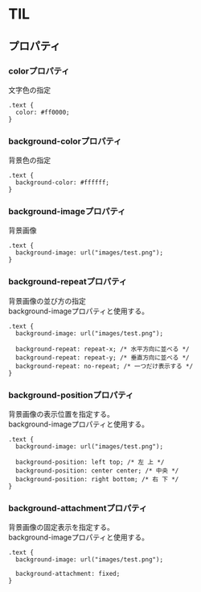 # TIL
## プロパティ
### colorプロパティ
文字色の指定
```
.text {
  color: #ff0000;
}
```

### background-colorプロパティ
背景色の指定
```
.text {
  background-color: #ffffff;
}
```

### background-imageプロパティ
背景画像
```
.text {
  background-image: url("images/test.png");
}
```

### background-repeatプロパティ
背景画像の並び方の指定<br>
background-imageプロパティと使用する。
```
.text {
  background-image: url("images/test.png");

  background-repeat: repeat-x; /* 水平方向に並べる */
  background-repeat: repeat-y; /* 垂直方向に並べる */
  background-repeat: no-repeat; /* 一つだけ表示する */
}
```

### background-positionプロパティ
背景画像の表示位置を指定する。<br>
background-imageプロパティと使用する。
```
.text {
  background-image: url("images/test.png");

  background-position: left top; /* 左 上 */
  background-position: center center; /* 中央 */
  background-position: right bottom; /* 右 下 */
}
```

### background-attachmentプロパティ
背景画像の固定表示を指定する。<br>
background-imageプロパティと使用する。
```
.text {
  background-image: url("images/test.png");

  background-attachment: fixed;
}
```